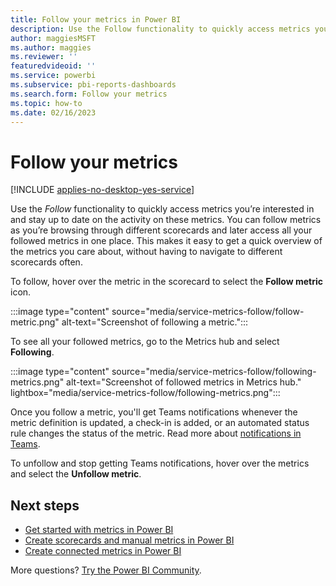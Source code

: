 ```yaml
---
title: Follow your metrics in Power BI
description: Use the Follow functionality to quickly access metrics you’re interested in and stay up to date on the activity on these metrics.
author: maggiesMSFT
ms.author: maggies
ms.reviewer: ''
featuredvideoid: ''
ms.service: powerbi
ms.subservice: pbi-reports-dashboards
ms.search.form: Follow your metrics
ms.topic: how-to
ms.date: 02/16/2023
---
```


# Follow your metrics

[!INCLUDE [applies-no-desktop-yes-service](../includes/applies-no-desktop-yes-service.md)]

Use the _Follow_ functionality to quickly access metrics you’re interested in and stay up to date on the activity on these metrics. You can follow metrics as you’re browsing through different scorecards and later access all your followed metrics in one place. This makes it easy to get a quick overview of the metrics you care about, without having to navigate to different scorecards often.

To follow, hover over the metric in the scorecard to select the **Follow metric** icon.

:::image type="content" source="media/service-metrics-follow/follow-metric.png" alt-text="Screenshot of following a metric.":::

To see all your followed metrics, go to the Metrics hub and select **Following**.

:::image type="content" source="media/service-metrics-follow/following-metrics.png" alt-text="Screenshot of followed metrics in Metrics hub." lightbox="media/service-metrics-follow/following-metrics.png":::

Once you follow a metric, you'll get Teams notifications whenever the metric definition is updated, a check-in is added, or an automated status rule changes the status of the metric. Read more about [notifications in Teams](../collaborate-share/service-teams-notifications.md).

To unfollow and stop getting Teams notifications, hover over the metrics and select the **Unfollow metric**.

## Next steps

- [Get started with metrics in Power BI](service-goals-introduction.md)
- [Create scorecards and manual metrics in Power BI](service-goals-create.md)
- [Create connected metrics in Power BI](service-goals-create-connected.md)

More questions? [Try the Power BI Community](https://community.powerbi.com/).
